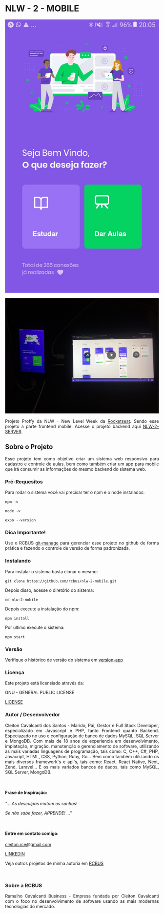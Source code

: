 <div align="justify">

# NLW - 2 - MOBILE

![](/src/assets/images/print.jpeg)

![](/src/assets/images/foto.jpeg)

Projeto Proffy da NLW - New Level Week da [Rocketseat](https://nextlevelweek.com/). Sendo esse projeto a parte frontend mobile. Acesse o projeto backend aqui [NLW-2-SERVER](https://github.com/rcbus/nlw-2-server).

## Sobre o Projeto

Esse projeto tem como objetivo criar um sistema web responsivo para cadastro e controle de aulas, bem como também criar um app para mobile que irá consumir as informações do mesmo backend do sistema web.

### Pré-Requesitos

Para rodar o sistema você vai precisar ter o npm e o node instalados:

```
npm -v
```

```
node -v
```

```
expo --version
```

### Dica Importante!

Use o RCBUS [git-manage](https://github.com/rcbus/git-manage) para gerenciar esse projeto no github de forma prática e fazendo o controle de versão de forma padronizada.

### Instalando

Para instalar o sistema basta clonar o mesmo:

```
git clone https://github.com/rcbus/nlw-2-mobile.git
```

Depois disso, acesse o diretório do sistema:

```
cd nlw-2-mobile
```

Depois execute a instalação do npm:

```
npm install
```

Por ultimo execute o sistema:

```
npm start
```

### Versão

Verifique o histórico de versão do sistema em [version-app](version-app.js)

### Licença

Este projeto está licensiado através da: 

GNU - GENERAL PUBLIC LICENSE 

[LICENSE](LICENSE)

### Autor / Desenvolvedor

Cleiton Cavalcanti dos Santos - Marido, Pai, Gestor e Full Stack Developer, especializado em Javascript e PHP, tanto Frontend quanto Backend. Especiazado no uso e configuração de banco de dados MySQL, SQL Server e MongoDB. Com mais de 18 anos de experiencia em desenvolvimento, implatação, migração, manutenção e gerenciamento de software, utilizando as mais variadas linguagens de programação, tais como: C, C++, C#, PHP, Javacript, HTML, CSS, Python, Ruby, Go... Bem como também utilizando os mais diversos framework's e api's, tais como: React, React Native, Next, Zend, Laravel... E os mais variados bancos de dados, tais como MySQL, SQL Server, MongoDB.

<br/>

#### Frase de Inspiração:

_"... As desculpas matam os sonhos!_

_Se não sabe fazer, APRENDE! ..."_

<br/>

#### Entre em contato comigo: 

cleiton.rce@gmail.com

[LINKEDIN](https://www.linkedin.com/in/cleiton-cavalcanti-dos-santos-734500123/)

Veja outros projetos de minha autoria em [RCBUS](https://github.com/rcbus)

<br/>

### Sobre a RCBUS

Ramalho Cavalcanti Business - Empresa fundada por Cleiton Cavalcanti com o foco no desenvolvimento de software usando as mais modernas tecnologias do mercado.

</div>